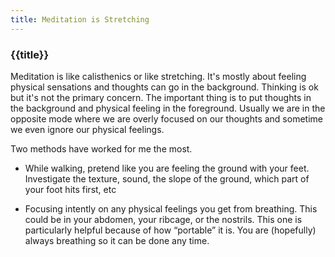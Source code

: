 ```yaml
---
title: Meditation is Stretching
---
```


<h3>{{title}}</h3>
Meditation is like calisthenics or like stretching. It's mostly about feeling physical sensations and thoughts can go in the background. Thinking is ok but it's not the primary concern. The important thing is to put thoughts in the background and physical feeling in the foreground. Usually we are in the opposite mode where we are overly focused on our thoughts and sometime we even ignore our physical feelings.

Two methods have worked for me the most.

- While walking, pretend like you are feeling the ground with your feet. Investigate the texture, sound, the slope of the ground, which part of your foot hits first, etc

- Focusing intently on any physical feelings you get from breathing. This could be in your abdomen, your ribcage, or the nostrils. This one is particularly helpful because of how “portable” it is. You are (hopefully) always breathing so it can be done any time.

